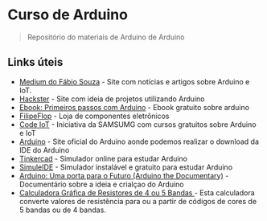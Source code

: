 # Curso de Arduino
> Repositório do materiais de Arduino de Arduino

## Links úteis

- [Medium do Fábio Souza](https://medium.com/fabio-souza) - Site com notícias e artigos sobre Arduino e IoT.
- [Hackster](https://www.hackster.io/) - Site com ideia de projetos utilizando Arduino
- [Ebook: Primeiros passos com Arduino](https://medium.com/fabio-souza/ebook-primeiros-passos-com-arduino-a61d6f83c347) - Ebook gratuito sobre arduino
- [FilipeFlop](https://www.filipeflop.com/) - Loja de componentes eletrônicos
- [Code IoT](https://codeiot.org.br/) - Iniciativa da SAMSUMG com cursos gratuitos sobre Arduino e IoT
- [Arduino](https://www.arduino.cc/) - Site oficial do Arduino aonde podemos realizar o download da IDE do Arduino
- [Tinkercad](https://www.tinkercad.com/) - Simulador online para estudar Arduino
- [SimuleIDE](https://www.simulide.com/p/home.html) - Simulador instalável e gratuito para estudar Arduino
- [Arduino: Uma porta para o Futuro (Arduino the Documentary)](https://vimeo.com/31389230) - Documentário sobre a ideia e crialçao do Arduino
- [Calculadora Gráfica de Resistores de 4 ou 5 Bandas
](http://www.audioacustica.com.br/exemplos/Valores_Resistores/Calculadora_Ohms_Resistor.html
) - Esta calculadora converte valores de resistência para ou a partir de códigos de cores de 5 bandas ou de 4 bandas.


